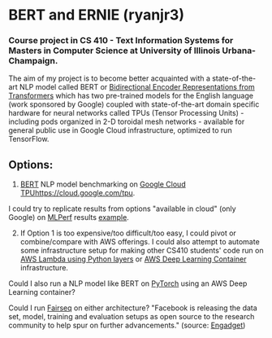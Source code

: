 # BERT and ERNIE (ryanjr3)

### Course project in CS 410 - Text Information Systems for Masters in Computer Science at University of Illinois Urbana-Champaign.

The aim of my project is to become better acquainted with a state-of-the-art NLP model called BERT or [Bidirectional Encoder Representations from Transformers](https://en.wikipedia.org/wiki/BERT_(language_model)) which has two pre-trained models for the English language (work sponsored by Google) coupled with state-of-the-art domain specific hardware for neural networks called TPUs (Tensor Processing Units) - including pods organized in 2-D toroidal mesh networks - available for general public use in Google Cloud infrastructure, optimized to run TensorFlow.

## Options:
1. [BERT](https://github.com/google-research/bert/) NLP model benchmarking on [Google Cloud TPU]()https://cloud.google.com/tpu.

I could try to replicate results from options "available in cloud" (only Google) on [MLPerf](https://mlperf.org/training-results-0-6/) results [example](https://github.com/mlperf/training_results_v0.6/blob/master/Google/systems/tpu-v3-2048.json).

2. If Option 1 is too expensive/too difficult/too easy, I could pivot or combine/compare with AWS offerings. I could also attempt to automate some infrastructure setup for making other CS410 students' code run on [AWS Lambda using Python layers](https://towardsdatascience.com/introduction-to-amazon-lambda-layers-and-boto3-using-python3-39bd390add17) or [AWS Deep Learning Container](https://aws.amazon.com/machine-learning/containers/) infrastructure.


Could I also run a NLP model like BERT on [PyTorch](https://github.com/pytorch/pytorch) using an AWS Deep Learning container?

Could I run [Fairseq](https://github.com/pytorch/fairseq) on either architecture? "Facebook is releasing the data set, model, training and evaluation setups as open source to the research community to help spur on further advancements." (source: [Engadget](https://www.engadget.com/facebooks-ai-can-translate-languages-directly-into-one-another-150029679.html))
